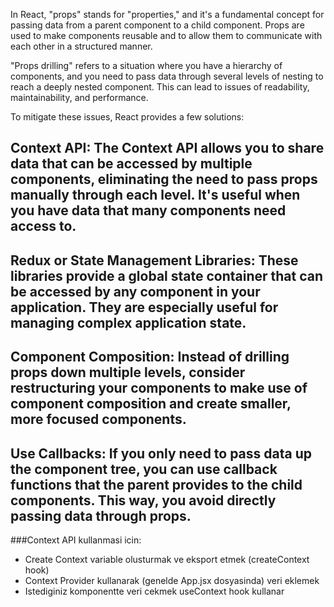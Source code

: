 In React, "props" stands for "properties," and it's a fundamental concept for passing data from a parent component to a child component. Props are used to make components reusable and to allow them to communicate with each other in a structured manner.

"Props drilling" refers to a situation where you have a hierarchy of components, and you need to pass data through several levels of nesting to reach a deeply nested component. This can lead to issues of readability, maintainability, and performance.

To mitigate these issues, React provides a few solutions:

## Context API: The Context API allows you to share data that can be accessed by multiple components, eliminating the need to pass props manually through each level. It's useful when you have data that many components need access to.

## Redux or State Management Libraries: These libraries provide a global state container that can be accessed by any component in your application. They are especially useful for managing complex application state.

## Component Composition: Instead of drilling props down multiple levels, consider restructuring your components to make use of component composition and create smaller, more focused components.

## Use Callbacks: If you only need to pass data up the component tree, you can use callback functions that the parent provides to the child components. This way, you avoid directly passing data through props.



###Context API kullanmasi icin:
- Create Context variable olusturmak ve eksport etmek (createContext hook)
- Context Provider kullanarak (genelde App.jsx dosyasinda) veri eklemek
- Istediginiz komponentte veri cekmek useContext hook kullanar